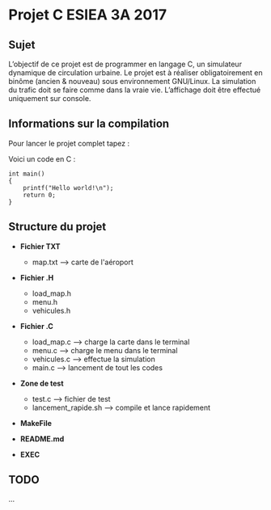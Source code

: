 # Projet C ESIEA 3A 2017

Sujet
-----
L’objectif de ce projet est de programmer en langage C, un simulateur dynamique de circulation
urbaine. Le projet est à réaliser obligatoirement en binôme (ancien & nouveau) sous environnement
GNU/Linux. La simulation du trafic doit se faire comme dans la vraie vie. L’affichage doit
être effectué uniquement sur console.

Informations sur la compilation
-------------------------------

Pour lancer le projet complet tapez :

<p>Voici un code en C :</p>

<pre><code>int main()
{
    printf("Hello world!\n");
    return 0;
}
</code></pre>

Structure du projet
-------------------

* **Fichier TXT**
  * map.txt --> carte de l'aéroport

* **Fichier .H**
  * load_map.h
  * menu.h
  * vehicules.h

* **Fichier .C**
  * load_map.c --> charge la carte dans le terminal
  * menu.c --> charge le menu dans le terminal
  * vehicules.c --> effectue la simulation
  * main.c --> lancement de tout les codes

* **Zone de test**
  * test.c --> fichier de test
  * lancement_rapide.sh --> compile et lance rapidement

* **MakeFile**
* **README.md**
* **EXEC**

TODO
----

...
